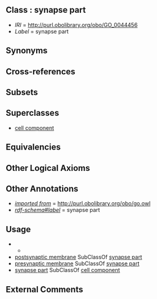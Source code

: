 
## Class : synapse part

 * *IRI* = http://purl.obolibrary.org/obo/GO_0044456
 * *Label* = synapse part

## Synonyms


## Cross-references


## Subsets


## Superclasses

 * [cell component](../../CARO/14/CARO_0000014.md)

## Equivalencies


## Other Logical Axioms


## Other Annotations

 * *[imported from](../../IAO/12/IAO_0000412.md)* = http://purl.obolibrary.org/obo/go.owl
 * *[rdf-schema#label](../../el/rdf-schema#label.md)* = synapse part

## Usage

 * -
 * [postsynaptic membrane](../../GO/11/GO_0045211.md) SubClassOf [synapse part](../../GO/56/GO_0044456.md)
 * [presynaptic membrane](../../GO/34/GO_0042734.md) SubClassOf [synapse part](../../GO/56/GO_0044456.md)
 * [synapse part](../../GO/56/GO_0044456.md) SubClassOf [cell component](../../CARO/14/CARO_0000014.md)

## External Comments

